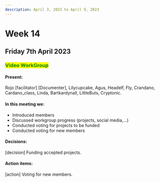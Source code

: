 ```yaml
---
description: April 3, 2023 to April 9, 2023
---
```


# Week 14

## Friday 7th April 2023

### <mark style="color:green;">Video WorkGroup</mark> <a href="#marketing-guild-snet-spin-offs-x-ambassadors-event" id="marketing-guild-snet-spin-offs-x-ambassadors-event"></a>

#### Present:&#x20;

Rojo \[facilitator] \[Documenter], Lilycupcake, Agus, Headelf, Fly, Crandano, Cardano\_class, Linda, Bartkardynall, LittleButs, Cryptonic.

#### In this meeting we:

* Introduced members
* Discussed workgroup progress (projects, social media,…)
* Conducted voting for projects to be funded
* Conducted voting for new members

#### Decisions:&#x20;

\[decision] Funding accepted projects.

#### Action items:

\[action] Voting for new members.
